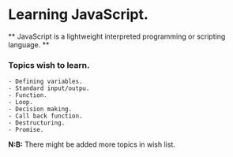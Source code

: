 # Learning JavaScript.

** JavaScript is a lightweight interpreted programming or scripting language. **

### Topics wish to learn.
	- Defining variables.
	- Standard input/outpu.
	- Function.
	- Loop.
	- Decision making.
	- Call back function.
	- Destructuring.
	- Promise.

**N:B:** There might be added more topics in wish list.
